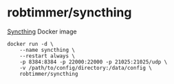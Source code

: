 robtimmer/syncthing
===================

[Syncthing](http://syncthing.net/) Docker image



    docker run -d \
        --name syncthing \
        --restart always \
        -p 8384:8384 -p 22000:22000 -p 21025:21025/udp \
        -v /path/to/config/directory:/data/config \
        robtimmer/syncthing

